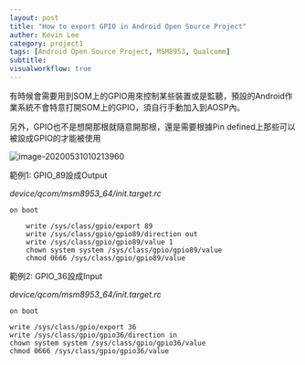 ```yaml
---
layout: post
title: "How to export GPIO in Android Open Source Project"
auther: Kevin Lee
category: project1
tags: [Android Open Source Project, MSM8953, Qualcomm]
subtitle: 
visualworkflow: true
---
```


有時候會需要用到SOM上的GPIO用來控制某些裝置或是監聽，預設的Android作業系統不會特意打開SOM上的GPIO，須自行手動加入到AOSP內。

另外，GPIO也不是想開那根就隨意開那根，還是需要根據Pin defined上那些可以被設成GPIO的才能被使用

![image-20200531010213960]({{site.baseurl}}/img/image-20200531010213960.png)

範例1: GPIO_89設成Output

*device/qcom/msm8953_64/init.target.rc*

```
on boot

    write /sys/class/gpio/export 89
    write /sys/class/gpio/gpio89/direction out 
    write /sys/class/gpio/gpio89/value 1
    chown system system /sys/class/gpio/gpio89/value
    chmod 0666 /sys/class/gpio/gpio89/value
```

範例2: GPIO_36設成Input

*device/qcom/msm8953_64/init.target.rc*

    on boot
    
    write /sys/class/gpio/export 36
    write /sys/class/gpio/gpio36/direction in
    chown system system /sys/class/gpio/gpio36/value
    chmod 0666 /sys/class/gpio/gpio36/value
